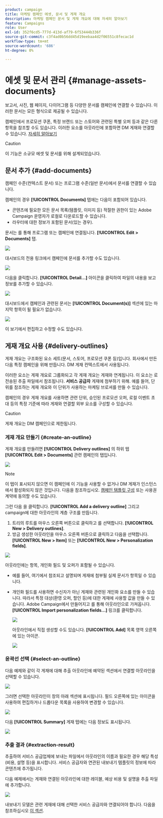 ```yaml
---
product: campaign
title: 마케팅 캠페인 에셋, 문서 및 게재 개요
description: 마케팅 캠페인 문서 및 게재 개요에 대해 자세히 알아보기
feature: Campaigns
role: User
exl-id: 352f6cd5-777d-413d-af79-6f53444b336f
source-git-commit: c3f4ad0b56dd45d19eebaa4d2f06551c8fecac1d
workflow-type: tm+mt
source-wordcount: '686'
ht-degree: 0%

---
```


# 에셋 및 문서 관리 {#manage-assets-documents}

보고서, 사진, 웹 페이지, 다이어그램 등 다양한 문서를 캠페인에 연결할 수 있습니다. 이러한 문서는 모든 형식으로 제공될 수 있습니다.

캠페인에서 프로모션 쿠폰, 특정 브랜드 또는 스토어와 관련된 특별 오퍼 등과 같은 다른 항목을 참조할 수도 있습니다. 이러한 요소를 아웃라인에 포함하면 DM 게재와 연결할 수 있습니다. [자세히 알아보기](#associating-and-structuring-resources-linked-via-a-delivery-outline)


>[!CAUTION]
>
>이 기능은 소규모 에셋 및 문서를 위해 설계되었습니다.

<!--
>[!NOTE]
>
>If you are using Campaign Marketing Resource Management module, you can also manage a library of marketing resources that are available for several users for collaborative work. [Learn more](../../mrm/using/managing-marketing-resources.md).
-->

## 문서 추가 {#add-documents}

캠페인 수준(컨텍스트 문서) 또는 프로그램 수준(일반 문서)에서 문서를 연결할 수 있습니다.

캠페인의 경우 **[!UICONTROL Documents]** 탭에는 다음이 포함되어 있습니다.

* 콘텐츠에 필요한 모든 문서 목록(템플릿, 이미지 등) 적절한 권한이 있는 Adobe Campaign 운영자가 로컬로 다운로드할 수 있습니다.
* 라우터에 대한 정보가 포함된 문서(있는 경우).

문서는 를 통해 프로그램 또는 캠페인에 연결됩니다. **[!UICONTROL Edit > Documents]** 탭.

![](assets/op_add_document.png)

대시보드의 전용 링크에서 캠페인에 문서를 추가할 수도 있습니다.

![](assets/add_a_document_in_op.png)

다음을 클릭합니다. **[!UICONTROL Detail...]** 아이콘을 클릭하여 파일의 내용을 보고 정보를 추가할 수 있습니다.

![](assets/add_document_details.png)

대시보드에서 캠페인과 관련된 문서는 **[!UICONTROL Document(s)]** 섹션에 있는 마지막 항목이 될 필요가 없습니다.

![](assets/edit_documents.png)

이 보기에서 편집하고 수정할 수도 있습니다.

## 게재 개요 사용 {#delivery-outlines}

게재 개요는 구조화된 요소 세트(문서, 스토어, 프로모션 쿠폰 등)입니다. 회사에서 만든 다음 특정 캠페인을 위해 만듭니다. DM 게재 컨텍스트에서 사용됩니다.

이러한 요소는 게재 개요로 그룹화되고 각 게재 개요는 게재와 연계됩니다. 이 요소는 로 전송된 추출 파일에서 참조됩니다. **서비스 공급자** 게재에 첨부하기 위해. 예를 들어, 단위를 참조하는 게재 개요와 이 단위가 사용하는 마케팅 브로셔를 만들 수 있습니다.

캠페인의 경우 게재 개요를 사용하면 관련 단위, 승인된 프로모션 오퍼, 로컬 이벤트 초대 등의 특정 기준에 따라 게재와 연결할 외부 요소를 구성할 수 있습니다.

>[!CAUTION]
>
>게재 개요는 DM 캠페인으로 제한됩니다.

### 게재 개요 만들기 {#create-an-outline}

게재 개요를 만들려면 **[!UICONTROL Delivery outlines]** 의 하위 탭 **[!UICONTROL Edit > Documents]** 관련 캠페인의 탭입니다.

![](assets/add-a-delivery-outline.png)


>[!NOTE]
>
>이 탭이 표시되지 않으면 이 캠페인에 이 기능을 사용할 수 없거나 DM 게재가 인스턴스에서 활성화되지 않은 것입니다. 다음을 참조하십시오. [캠페인 템플릿 구성](marketing-campaign-templates.md#campaign-templates) 또는 사용권 계약에 동의할 수도 있습니다.

그런 다음 을 클릭합니다. **[!UICONTROL Add a delivery outline]** 그리고 campaign에 대한 아웃라인의 계층 구조를 만듭니다.

1. 트리의 루트를 마우스 오른쪽 버튼으로 클릭하고 를 선택합니다. **[!UICONTROL New > Delivery outlines]**.
1. 방금 생성한 아웃라인을 마우스 오른쪽 버튼으로 클릭하고 다음을 선택합니다. **[!UICONTROL New > Item]** 또는 **[!UICONTROL New > Personalization fields]**.

![](assets/del-outline-add-new-item.png)

아웃라인에는 항목, 개인화 필드 및 오퍼가 포함될 수 있습니다.

* 예를 들어, 여기에서 참조되고 설명되며 게재에 첨부될 실제 문서가 항목일 수 있습니다.
* 개인화 필드를 사용하면 수신자가 아닌 게재와 관련된 개인화 요소를 만들 수 있습니다. 따라서 특정 대상(환영 오퍼, 할인 등)에 대한 게재에 사용할 값을 만들 수 있습니다. Adobe Campaign에서 만들어지고 를 통해 아웃라인으로 가져옵니다. **[!UICONTROL Import personalization fields...]** 링크를 클릭합니다.

  ![](assets/del-outline-perso-field.png)

  아웃라인에서 직접 생성할 수도 있습니다. **[!UICONTROL Add]** 목록 영역 오른쪽에 있는 아이콘.

  ![](assets/add-del-outline-button.png)


### 윤곽선 선택 {#select-an-outline}

다음 예제와 같이 각 게재에 대해 추출 아웃라인에 예약된 섹션에서 연결할 아웃라인을 선택할 수 있습니다.

![](assets/select-delivery-outline.png)

그러면 선택한 아웃라인이 창의 아래 섹션에 표시됩니다. 필드 오른쪽에 있는 아이콘을 사용하여 편집하거나 드롭다운 목록을 사용하여 변경할 수 있습니다.

![](assets/delivery-outline-selected.png)

다음 **[!UICONTROL Summary]** 게재 탭에는 다음 정보도 표시됩니다.

![](assets/delivery-outline-in-dashboard.png)

### 추출 결과 {#extraction-result}

추출하여 서비스 공급업체에 보내는 파일에서 아웃라인의 이름과 필요한 경우 해당 특성(비용, 설명 등)을 표시합니다. 서비스 공급자와 연관된 내보내기 템플릿의 정보에 따라 콘텐츠에 추가됩니다.

다음 예제에서는 게재와 연결된 아웃라인에 대한 레이블, 예상 비용 및 설명을 추출 파일에 추가합니다.

![](assets/campaign-export-template.png)

내보내기 모델은 관련 게재에 대해 선택한 서비스 공급자와 연결되어야 합니다. 다음을 참조하십시오 [이 섹션](providers-stocks-and-budgets.md#creating-service-providers-and-their-cost-structures).
